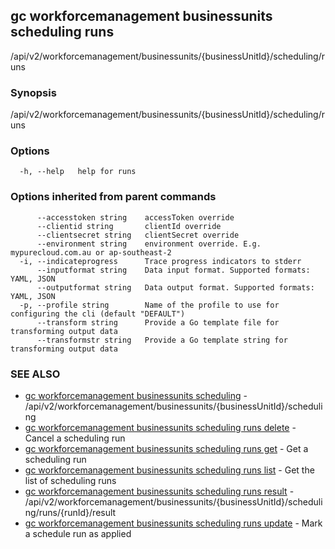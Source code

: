 ## gc workforcemanagement businessunits scheduling runs

/api/v2/workforcemanagement/businessunits/{businessUnitId}/scheduling/runs

### Synopsis

/api/v2/workforcemanagement/businessunits/{businessUnitId}/scheduling/runs

### Options

```
  -h, --help   help for runs
```

### Options inherited from parent commands

```
      --accesstoken string    accessToken override
      --clientid string       clientId override
      --clientsecret string   clientSecret override
      --environment string    environment override. E.g. mypurecloud.com.au or ap-southeast-2
  -i, --indicateprogress      Trace progress indicators to stderr
      --inputformat string    Data input format. Supported formats: YAML, JSON
      --outputformat string   Data output format. Supported formats: YAML, JSON
  -p, --profile string        Name of the profile to use for configuring the cli (default "DEFAULT")
      --transform string      Provide a Go template file for transforming output data
      --transformstr string   Provide a Go template string for transforming output data
```

### SEE ALSO

* [gc workforcemanagement businessunits scheduling](gc_workforcemanagement_businessunits_scheduling.html)	 - /api/v2/workforcemanagement/businessunits/{businessUnitId}/scheduling
* [gc workforcemanagement businessunits scheduling runs delete](gc_workforcemanagement_businessunits_scheduling_runs_delete.html)	 - Cancel a scheduling run
* [gc workforcemanagement businessunits scheduling runs get](gc_workforcemanagement_businessunits_scheduling_runs_get.html)	 - Get a scheduling run
* [gc workforcemanagement businessunits scheduling runs list](gc_workforcemanagement_businessunits_scheduling_runs_list.html)	 - Get the list of scheduling runs
* [gc workforcemanagement businessunits scheduling runs result](gc_workforcemanagement_businessunits_scheduling_runs_result.html)	 - /api/v2/workforcemanagement/businessunits/{businessUnitId}/scheduling/runs/{runId}/result
* [gc workforcemanagement businessunits scheduling runs update](gc_workforcemanagement_businessunits_scheduling_runs_update.html)	 - Mark a schedule run as applied


